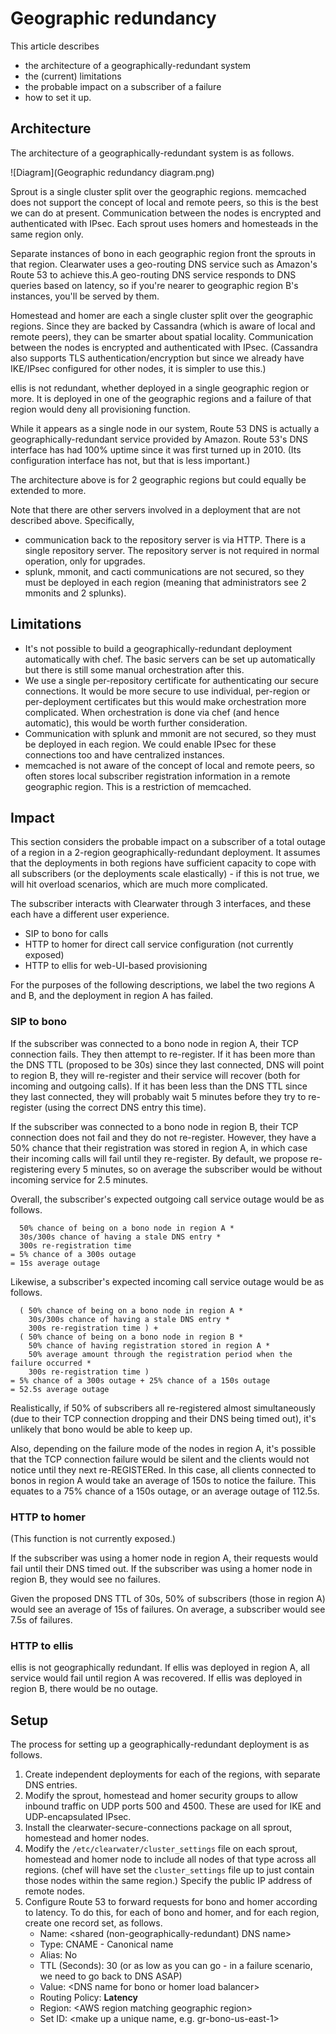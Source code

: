Geographic redundancy
=====================

This article describes

-   the architecture of a geographically-redundant system
-   the (current) limitations
-   the probable impact on a subscriber of a failure
-   how to set it up.

Architecture
------------

The architecture of a geographically-redundant system is as follows.

![Diagram](Geographic redundancy diagram.png)

Sprout is a single cluster split over the geographic regions.
memcached does not support the concept of local and remote peers, so
this is the best we can do at present. Communication between the nodes
is encrypted and authenticated with IPsec. Each sprout uses homers and
homesteads in the same region only.

Separate instances of bono in each geographic region front the sprouts
in that region.  Clearwater uses a geo-routing DNS service such as
Amazon's Route&nbsp;53 to achieve this.A geo-routing DNS service
responds to DNS queries based on latency, so if you're nearer to
geographic region B's instances, you'll be served by them.

Homestead and homer are each a single cluster split over the
geographic regions. Since they are backed by Cassandra (which is aware
of local and remote peers), they can be smarter about spatial
locality. Communication between the nodes is encrypted and
authenticated with IPsec. (Cassandra also supports TLS
authentication/encryption but since we already have IKE/IPsec
configured for other nodes, it is simpler to use this.)

ellis is not redundant, whether deployed in a single geographic region
or more. It is deployed in one of the geographic regions and a failure
of that region would deny all provisioning function.

While it appears as a single node in our system, Route 53 DNS is actually a
geographically-redundant service provided by Amazon. Route 53's DNS
interface has had 100% uptime since it was first turned up in 2010.
(Its configuration interface has not, but that is less important.)

The architecture above is for 2 geographic regions but could equally be
extended to more.

Note that there are other servers involved in a deployment that are not
described above. Specifically,

-   communication back to the repository server is via HTTP. There is a
    single repository server. The repository server is not required in
    normal operation, only for upgrades.
-   splunk, mmonit, and cacti communications are not secured, so they must be
    deployed in each region (meaning that administrators see 2 mmonits
    and 2 splunks).

Limitations
-----------

-   It's not possible to build a geographically-redundant deployment
    automatically with chef. The basic servers can be set up
    automatically but there is still some manual orchestration after
    this.
-   We use a single per-repository certificate for authenticating our
    secure connections. It would be more secure to use individual,
    per-region or per-deployment certificates but this would make
    orchestration more complicated. When orchestration is done via chef
    (and hence automatic), this would be worth further consideration.
-   Communication with splunk and mmonit are not secured, so they must
    be deployed in each region. We could enable IPsec for these
    connections too and have centralized instances.
-   memcached is not aware of the concept of local and remote peers, so
    often stores local subscriber registration information in a remote
    geographic region. This is a restriction of memcached.

Impact
------

This section considers the probable impact on a subscriber of a total
outage of a region in a 2-region geographically-redundant deployment. It
assumes that the deployments in both regions have sufficient capacity to
cope with all subscribers (or the deployments scale elastically) - if
this is not true, we will hit overload scenarios, which are much more
complicated.

The subscriber interacts with Clearwater through 3 interfaces, and these
each have a different user experience.

-   SIP to bono for calls
-   HTTP to homer for direct call service configuration (not currently
    exposed)
-   HTTP to ellis for web-UI-based provisioning

For the purposes of the following descriptions, we label the two regions
A and B, and the deployment in region A has failed.

### SIP to bono

If the subscriber was connected to a bono node in region A, their TCP
connection fails. They then attempt to re-register. If it has been more
than the DNS TTL (proposed to be 30s) since they last connected, DNS
will point to region B, they will re-register and their service will
recover (both for incoming and outgoing calls). If it has been less than
the DNS TTL since they last connected, they will probably wait 5 minutes
before they try to re-register (using the correct DNS entry this time).

If the subscriber was connected to a bono node in region B, their TCP
connection does not fail and they do not re-register. However, they have
a 50% chance that their registration was stored in region A, in which
case their incoming calls will fail until they re-register. By default,
we propose re-registering every 5 minutes, so on average the subscriber
would be without incoming service for 2.5 minutes.

Overall, the subscriber's expected outgoing call service outage would be
as follows.

      50% chance of being on a bono node in region A *
      30s/300s chance of having a stale DNS entry *
      300s re-registration time
    = 5% chance of a 300s outage
    = 15s average outage

Likewise, a subscriber's expected incoming call service outage would be
as follows.

      ( 50% chance of being on a bono node in region A *
        30s/300s chance of having a stale DNS entry *
        300s re-registration time ) +
      ( 50% chance of being on a bono node in region B *
        50% chance of having registration stored in region A *
        50% average amount through the registration period when the failure occurred *
        300s re-registration time )
    = 5% chance of a 300s outage + 25% chance of a 150s outage
    = 52.5s average outage

Realistically, if 50% of subscribers all re-registered almost
simultaneously (due to their TCP connection dropping and their DNS being
timed out), it's unlikely that bono would be able to keep up.

Also, depending on the failure mode of the nodes in region A, it's
possible that the TCP connection failure would be silent and the clients
would not notice until they next re-REGISTERed. In this case, all
clients connected to bonos in region A would take an average of 150s to
notice the failure. This equates to a 75% chance of a 150s outage, or an
average outage of 112.5s.

### HTTP to homer

(This function is not currently exposed.)

If the subscriber was using a homer node in region A, their requests
would fail until their DNS timed out. If the subscriber was using a
homer node in region B, they would see no failures.

Given the proposed DNS TTL of 30s, 50% of subscribers (those in region
A) would see an average of 15s of failures. On average, a subscriber
would see 7.5s of failures.

### HTTP to ellis

ellis is not geographically redundant. If ellis was deployed in region
A, all service would fail until region A was recovered. If ellis was
deployed in region B, there would be no outage.

Setup
-----

The process for setting up a geographically-redundant deployment is as
follows.

1.  Create independent deployments for each of the regions,
    with separate DNS entries.
2.  Modify the sprout, homestead and homer security groups to allow
    inbound traffic on UDP ports 500 and 4500. These are used for IKE
    and UDP-encapsulated IPsec.
3.  Install the clearwater-secure-connections package on all sprout,
    homestead and homer nodes.
4.  Modify the `/etc/clearwater/cluster_settings` file on each sprout,
    homestead and homer node to include all nodes of that type across
    all regions. (chef will have set the `cluster_settings` file up to
    just contain those nodes within the same region.)  Specify the
    public IP address of remote nodes.
5.  Configure Route 53 to forward requests for bono and homer
    according to latency. To do this, for each of bono and homer,
    and for each region, create one record set, as follows.
    -   Name: &lt;shared (non-geographically-redundant) DNS name\>
    -   Type: CNAME - Canonical name
    -   Alias: No
    -   TTL (Seconds): 30 (or as low as you can go - in a failure
        scenario, we need to go back to DNS ASAP)
    -   Value: &lt;DNS name for bono or homer load balancer\>
    -   Routing Policy: **Latency**
    -   Region: &lt;AWS region matching geographic region\>
    -   Set ID: &lt;make up a unique name, e.g. gr-bono-us-east-1\>


